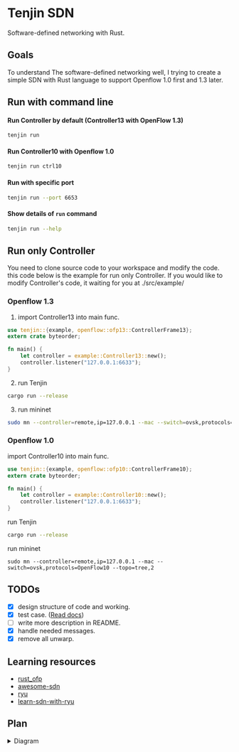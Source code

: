 # Tenjin SDN

Software-defined networking with Rust.

## Goals

To understand The software-defined networking well, I trying to create a simple SDN with Rust language to support Openflow 1.0 first and 1.3 later.

## Run with command line

#### Run Controller by default (Controller13 with OpenFlow 1.3)

```bash
tenjin run
```

#### Run Controller10 with Openflow 1.0

```bash
tenjin run ctrl10
```

#### Run with specific port

```bash
tenjin run --port 6653
```

#### Show details of `run` command

```bash
tenjin run --help
```

## Run only Controller

You need to clone source code to your workspace and modify the code.
this code below is the example for run only Controller.
If you would like to modify Controller's code, it waiting for you at ./src/example/

### Openflow 1.3

1. import Controller13 into main func.

```rust
use tenjin::{example, openflow::ofp13::ControllerFrame13};
extern crate byteorder;

fn main() {
    let controller = example::Controller13::new();
    controller.listener("127.0.0.1:6633");
}
```

2. run Tenjin

```bash
cargo run --release
```

3. run mininet

```bash
sudo mn --controller=remote,ip=127.0.0.1 --mac --switch=ovsk,protocols=OpenFlow13 --topo=tree,2
```

### Openflow 1.0

import Controller10 into main func.

```rust
use tenjin::{example, openflow::ofp10::ControllerFrame10};
extern crate byteorder;

fn main() {
    let controller = example::Controller10::new();
    controller.listener("127.0.0.1:6633");
}
```

run Tenjin

```bash
cargo run --release
```

run mininet

```
sudo mn --controller=remote,ip=127.0.0.1 --mac --switch=ovsk,protocols=OpenFlow10 --topo=tree,2
```

## TODOs

- [x] design structure of code and working.
- [x] test case. ([Read docs](https://doc.rust-lang.org/book/ch11-01-writing-tests.html))
- [ ] write more description in README.
- [x] handle needed messages.
- [x] remove all unwarp.

## Learning resources

- [rust_ofp](https://github.com/baxtersa/rust_ofp)
- [awesome-sdn](https://github.com/sdnds-tw/awesome-sdn)
- [ryu](https://github.com/faucetsdn/ryu)
- [learn-sdn-with-ryu](https://github.com/knetsolutions/learn-sdn-with-ryu)

## Plan

<details>
<summary>Diagram</summary>

```mermaid
stateDiagram
con: Controller
conf10: Controller frame 10
conf13: Controller frame 13

ofp10: Openflow Manager 10
ofp13: Openflow Manager 13

ofpv10_h: openflow v1.0 header
ofpv10_e: openflow v1.0 Event

ofpv13_h: openflow v1.3 header
ofpv13_e: openflow v1.3 Event

[*] --> con
con --> conf10
conf10 --> ofp10
ofp10 --> ofpv10_h
ofp10 --> ofpv10_e

con --> conf13
conf13 --> ofp13
ofp13 --> ofpv13_h
ofp13 --> ofpv13_e

```

</details>

